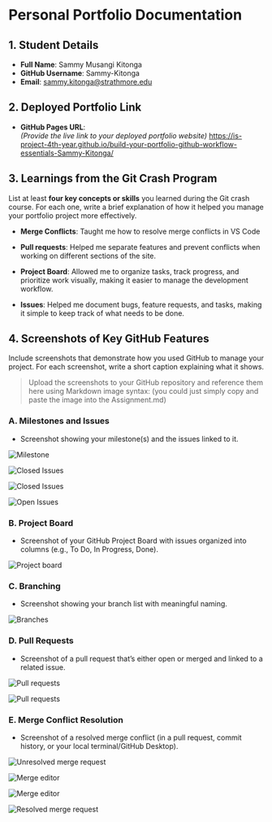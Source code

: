 # Personal Portfolio Documentation

## 1. Student Details

- **Full Name**: Sammy Musangi Kitonga
- **GitHub Username**: Sammy-Kitonga
- **Email**: sammy.kitonga@strathmore.edu

## 2. Deployed Portfolio Link

- **GitHub Pages URL**:  
  _(Provide the live link to your deployed portfolio website)_
  https://is-project-4th-year.github.io/build-your-portfolio-github-workflow-essentials-Sammy-Kitonga/

## 3. Learnings from the Git Crash Program

List at least **four key concepts or skills** you learned during the Git crash course. For each one, write a brief explanation of how it helped you manage your portfolio project more effectively.

- **Merge Conflicts**: Taught me how to resolve merge conflicts in VS Code
- **Pull requests**: Helped me separate features and prevent conflicts when working on different sections of the site.
- **Project Board**: Allowed me to organize tasks, track progress, and prioritize work visually, making it easier to manage the development workflow.

- **Issues**: Helped me document bugs, feature requests, and tasks, making it simple to keep track of what needs to be done.

## 4. Screenshots of Key GitHub Features

Include screenshots that demonstrate how you used GitHub to manage your project. For each screenshot, write a short caption explaining what it shows.

> Upload the screenshots to your GitHub repository and reference them here using Markdown image syntax:
> (you could just simply copy and paste the image into the Assignment.md)

### A. Milestones and Issues

- Screenshot showing your milestone(s) and the issues linked to it.

![Milestone](images/Milestone.png)

![Closed Issues](images/Closed_Issues1.png)

![Closed Issues](images/Closed_Issues2.png)

![Open Issues](images/Open_Issues.png)

### B. Project Board

- Screenshot of your GitHub Project Board with issues organized into columns (e.g., To Do, In Progress, Done).

![Project board](images/Project_Board.png)

### C. Branching

- Screenshot showing your branch list with meaningful naming.

![Branches](images/Branches.png)

### D. Pull Requests

- Screenshot of a pull request that’s either open or merged and linked to a related issue.

![Pull requests](images/PR1.png)

![Pull requests](images/PR2.png)

### E. Merge Conflict Resolution

- Screenshot of a resolved merge conflict (in a pull request, commit history, or your local terminal/GitHub Desktop).

![Unresolved merge request](images/unresolved_merge_conflict.png)

![Merge editor](images/Merge_editor_1.png)

![Merge editor](images/Merge_editor_2.png)

![Resolved merge request](images/solved_merge_conflict.png)
